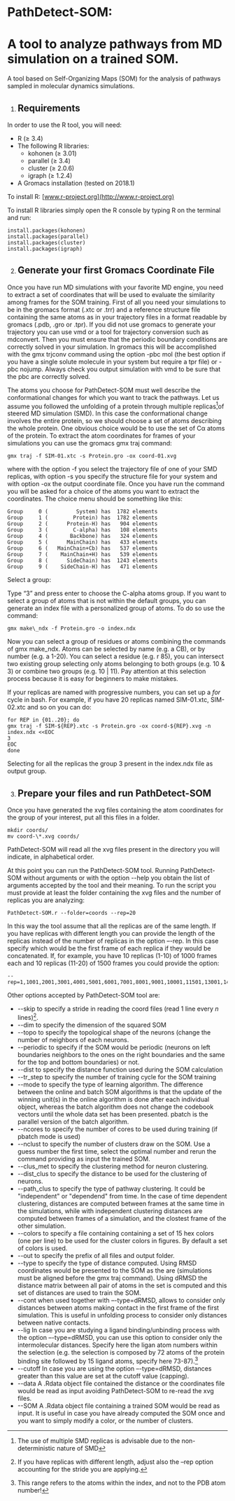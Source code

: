 # PathDetect-SOM: 
# A tool to analyze pathways from MD simulation on a trained SOM.
A tool based on Self-Organizing Maps (SOM) for the analysis of pathways sampled in molecular dynamics simulations.

1. ## **Requirements**
In order to use the R tool, you will need:

- R (≥ 3.4)
- The following R libraries:
  - kohonen (≥ 3.01)
  - parallel (≥ 3.4)
  - cluster (≥ 2.0.6)
  - igraph (≥ 1.2.4)
- A Gromacs installation (tested on 2018.1)

To install R: [www.r-project.org](http://www.r-project.org)

To install R libraries simply open the R console by typing R on the terminal and run:

    install.packages(kohonen)
    install.packages(parallel)  
    install.packages(cluster)
    install.packages(igraph)



2. ## **Generate your first Gromacs Coordinate File**
Once you have run MD simulations with your favorite MD engine, you need to extract a set of coordinates that will be used to evaluate the similarity among frames for the SOM training. First of all you need your simulations to be in the gromacs format (.xtc or .trr) and a reference structure file containing the same atoms as in your trajectory files in a format readable by gromacs (.pdb, .gro or .tpr). If you did not use gromacs to generate your trajectory you can use vmd or a tool for trajectory conversion such as mdconvert. Then you must ensure that the periodic boundary conditions are correctly solved in your simulation. In gromacs this will be accomplished with the gmx trjconv command using the option -pbc mol (the best option if you have a single solute molecule in your system but require a tpr file) or -pbc nojump. Always check you output simulation with vmd to be sure that the pbc are correctly solved.

The atoms you choose for PathDetect-SOM must well describe the conformational changes for which you want to track the pathways. Let us assume you followed the unfolding of a protein through multiple replicas[^1]of steered MD simulation (SMD). In this case the conformational change involves the entire protein, so we should choose a set of atoms describing the whole protein. One obvious choice would be to use the set of Cα atoms of the protein. To extract the atom coordinates for frames of your simulations you can use the gromacs gmx traj command:

    gmx traj -f SIM-01.xtc -s Protein.gro -ox coord-01.xvg 

where with the option -f you select the trajectory file of one of your SMD replicas, with option -s you specify the structure file for your system and with option -ox the output coordinate file. Once you have run the command you will be asked for a choice of the atoms you want to extract the coordinates. The choice menu should be something like this:

    Group     0 (         System) has  1782 elements
    Group     1 (        Protein) has  1782 elements
    Group     2 (      Protein-H) has   904 elements
    Group     3 (        C-alpha) has   108 elements
    Group     4 (       Backbone) has   324 elements
    Group     5 (      MainChain) has   433 elements
    Group     6 (   MainChain+Cb) has   537 elements
    Group     7 (    MainChain+H) has   539 elements
    Group     8 (      SideChain) has  1243 elements
    Group     9 (    SideChain-H) has   471 elements

Select a group:

Type “3” and press enter to choose the C-alpha atoms group. If you want to select a group of atoms that is not within the default groups, you can generate an index file with a personalized group of atoms. To do so use the command:

    gmx make\_ndx -f Protein.gro -o index.ndx 

Now you can select a group of residues or atoms combining the commands of gmx make\_ndx. Atoms can be selected by name (e.g. a CB), or by number (e.g. a 1-20). You can select a residue (e.g. r 85), you can intersect two existing group selecting only atoms belonging to both groups (e.g. 10 & 3) or combine two groups (e.g. 10 | 11). Pay attention at this selection process because it is easy for beginners to make mistakes.

If your replicas are named with progressive numbers, you can set up a *for* cycle in bash. For example, if you have 20 replicas named SIM-01.xtc, SIM-02.xtc and so on you can do:

    for REP in {01..20}; do
    gmx traj -f SIM-${REP}.xtc -s Protein.gro -ox coord-${REP}.xvg -n index.ndx <<EOC
    3
    EOC
    done

Selecting for all the replicas the group 3 present in the index.ndx file as output group.

3. ## **Prepare your files and run PathDetect-SOM**
Once you have generated the xvg files containing the atom coordinates for the group of your interest, put all this files in a folder.

    mkdir coords/
    mv coord-\*.xvg coords/

PathDetect-SOM will read all the xvg files present in the directory you will indicate, in alphabetical order.

At this point you can run the PathDetect-SOM tool. Running PathDetect-SOM without arguments or with the option --help you obtain the list of arguments accepted by the tool and their meaning. To run the script you must provide at least the folder containing the xvg files and the number of replicas you are analyzing:

    PathDetect-SOM.r --folder=coords --rep=20

In this way the tool assume that all the replicas are of the same length. If you have replicas with different length you can provide the length of the replicas instead of the number of replicas in the option –-rep. In this case specify which would be the first frame of each replica if they would be concatenated. If, for example, you have 10 replicas (1-10) of 1000 frames each and 10 replicas (11-20) of 1500 frames you could provide the option: 

    --rep=1,1001,2001,3001,4001,5001,6001,7001,8001,9001,10001,11501,13001,14501,16001,17501,19001,20501,22001,13501

Other options accepted by PathDetect-SOM tool are:

- --skip to specify a stride in reading the coord files (read 1 line every *n* lines)[^2].
- --dim to specify the dimension of the squared SOM
- --topo to specify the topological shape of the neurons (change the number of neighbors of each neurons.
- --periodic to specify if the SOM would be periodic (neurons on left boundaries neighbors to the ones on the right boundaries and the same for the top and bottom boundaries) or not.
- --dist to specify the distance function used during the SOM calculation
- --tr\_step to specify the number of training cycle for the SOM training
- --mode to specify the type of learning algorithm. The difference between the online and batch SOM algorithms is that the update of the winning unit(s) in the online algorithm is done after each individual object, whereas the batch algorithm does not change the codebook vectors until the whole data set has been presented. pbatch is the parallel version of the batch algorithm.
- --ncores to specify the number of cores to be used during training (if pbatch mode is used)
- --nclust to specify the number of clusters draw on the SOM. Use a guess number the first time, select the optimal number and rerun the command providing as input the trained SOM.
- --clus\_met to specify the clustering method for neuron clustering.
- --dist\_clus to specify the distance to be used for the clustering of neurons.
- --path\_clus to specify the type of pathway clustering. It could be "independent" or "dependend" from time. In the case of time dependent clustering, distances are computed between frames at the same time in the simulations, while with independent clustering distances are computed between frames of a simulation, and the clostest frame of the other simulation.
- --colors to specify a file containing containing a set of 15 hex colors (one per line) to be used for the cluster colors in figures. By default a set of colors is used.
- --out to specify the prefix of all files and output folder.
- --type to specify the type of distance computed. Using RMSD coordinates would be presented to the SOM as the are (simulations must be aligned before the gmx traj command). Using dRMSD the distance matrix between all pair of atoms in the set is computed and this set of distances are used to train the SOM.
- --cont when used together with –-type=dRMSD, allows to consider only distances between atoms making contact in the first frame of the first simulation. This is useful in unfolding process to consider only distances between native contacts.
- --lig In case you are studying a ligand binding/unbinding process with the option –-type=dRMSD, you can use this option to consider only the intermolecular distances. Specify here the ligan atom numbers within the selection (e.g. the selection is composed by 72 atoms of the protein binding site followed by 15 ligand atoms, specify here 73-87).[^3] 
- --cutoff In case you are using the option –-type=dRMSD, distances greater than this value are set at the cutoff value (capping).
- --data A .Rdata object file contained the distance or the coordinates file would be read as input avoiding PathDetect-SOM to re-read the xvg files.
- --SOM A .Rdata object file containing a trained SOM would be read as input. It is useful in case you have already computed the SOM once and you want to simply modify a color, or the number of clusters.
                                                                            

[^1]: The use of multiple SMD replicas is advisable due to the non-deterministic nature of SMD
[^2]: If you have replicas with different length, adjust also the –rep option accounting for the stride you are applying.
[^3]: This range refers to the atoms within the index, and not to the PDB atom number!                     
                                                                                  
